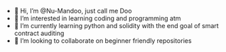 - 👋 Hi, I’m @Nu-Mandoo, just call me Doo
- 👀 I’m interested in learning coding and programming atm
- 🌱 I’m currently learning python and solidity with the end goal of smart contract auditing 
- 💞️ I’m looking to collaborate on beginner friendly repositories

<!---
Nu-Mandoo/Nu-Mandoo is a ✨ special ✨ repository because its `README.md` (this file) appears on your GitHub profile.
You can click the Preview link to take a look at your changes.
--->
